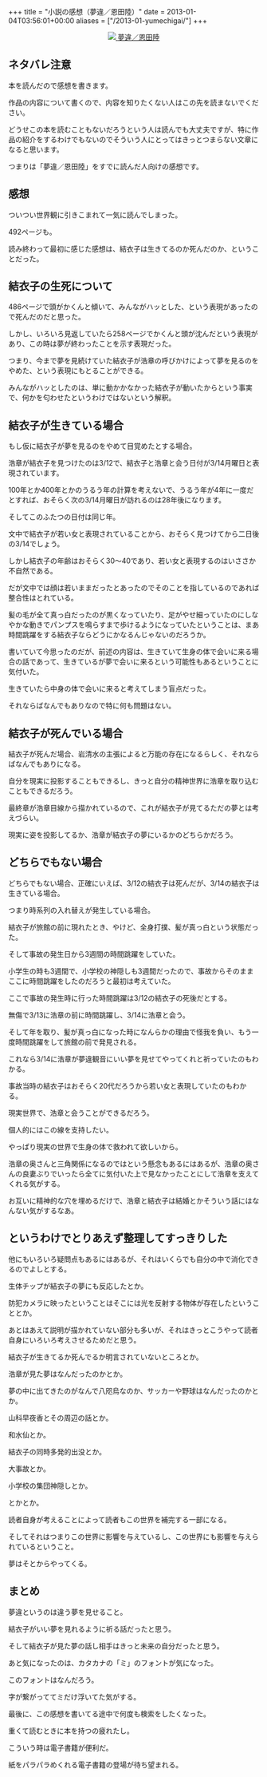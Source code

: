+++
title = "小説の感想（夢違／恩田陸）"
date = 2013-01-04T03:56:01+00:00
aliases = ["/2013-01-yumechigai/"]
+++

<div style="text-align: center;">
  <a href="http://www.amazon.co.jp/gp/product/4041100607/ref=as_li_ss_il?ie=UTF8&#038;camp=247&#038;creative=7399&#038;creativeASIN=4041100607&#038;linkCode=as2&#038;tag=5000164-22"><img border="0" src="http://ws-fe.amazon-adsystem.com/widgets/q?_encoding=UTF8&#038;ASIN=4041100607&#038;Format=_SL160_&#038;ID=AsinImage&#038;MarketPlace=JP&#038;ServiceVersion=20070822&#038;WS=1&#038;tag=5000164-22" />
<span>夢違／恩田陸</span></a><img src="http://ir-jp.amazon-adsystem.com/e/ir?t=5000164-22&#038;l=as2&#038;o=9&#038;a=4041100607" width="1" height="1" border="0" alt="" style="border:none !important; margin:0px !important;" />
</div>

## ネタバレ注意

本を読んだので感想を書きます。

作品の内容について書くので、内容を知りたくない人はこの先を読まないでください。

どうせこの本を読むこともないだろうという人は読んでも大丈夫ですが、特に作品の紹介をするわけでもないのでそういう人にとってはきっとつまらない文章になると思います。

つまりは「夢違／恩田陸」をすでに読んだ人向けの感想です。

## 感想

ついつい世界観に引きこまれて一気に読んでしまった。

492ページも。

読み終わって最初に感じた感想は、結衣子は生きてるのか死んだのか、ということだった。

## 結衣子の生死について

486ページで頭がかくんと傾いて、みんながハッとした、という表現があったので死んだのだと思った。

しかし、いろいろ見返していたら258ページでかくんと頭が沈んだという表現があり、この時は夢が終わったことを示す表現だった。

つまり、今まで夢を見続けていた結衣子が浩章の呼びかけによって夢を見るのをやめた、という表現にもとることができる。

みんながハッとしたのは、単に動かかなかった結衣子が動いたからという事実で、何かを匂わせたというわけではないという解釈。

## 結衣子が生きている場合

もし仮に結衣子が夢を見るのをやめて目覚めたとする場合。

浩章が結衣子を見つけたのは3/12で、結衣子と浩章と会う日付が3/14月曜日と表現されています。

100年とか400年とかのうるう年の計算を考えないで、うるう年が4年に一度だとすれば、おそらく次の3/14月曜日が訪れるのは28年後になります。

そしてこのふたつの日付は同じ年。

文中で結衣子が若い女と表現されていることから、おそらく見つけてから二日後の3/14でしょう。

しかし結衣子の年齢はおそらく30～40であり、若い女と表現するのはいささか不自然である。

だが文中では顔は若いままだったとあったのでそのことを指しているのであれば整合性はとれている。

髪の毛が全て真っ白だったのが黒くなっていたり、足がやせ細っていたのにしなやかな動きでパンプスを鳴らすまで歩けるようになっていたということは、まあ時間跳躍をする結衣子ならどうにかなるんじゃないのだろうか。

書いていて今思ったのだが、前述の内容は、生きていて生身の体で会いに来る場合の話であって、生きているが夢で会いに来るという可能性もあるということに気付いた。

生きていたら中身の体で会いに来ると考えてしまう盲点だった。

それならばなんでもありなので特に何も問題はない。

## 結衣子が死んでいる場合

結衣子が死んだ場合、岩清水の主張によると万能の存在になるらしく、それならばなんでもありになる。

自分を現実に投影することもできるし、きっと自分の精神世界に浩章を取り込むこともできるだろう。

最終章が浩章目線から描かれているので、これが結衣子が見てるただの夢とは考えづらい。

現実に姿を投影してるか、浩章が結衣子の夢にいるかのどちらかだろう。

## どちらでもない場合

どちらでもない場合、正確にいえば、3/12の結衣子は死んだが、3/14の結衣子は生きている場合。

つまり時系列の入れ替えが発生している場合。

結衣子が旅館の前に現れたとき、やけど、全身打撲、髪が真っ白という状態だった。

そして事故の発生日から3週間の時間跳躍をしていた。

小学生の時も3週間で、小学校の神隠しも3週間だったので、事故からそのままここに時間跳躍をしたのだろうと最初は考えていた。

ここで事故の発生時に行った時間跳躍は3/12の結衣子の死後だとする。

無傷で3/13に浩章の前に時間跳躍し、3/14に浩章と会う。

そして年を取り、髪が真っ白になった時になんらかの理由で怪我を負い、もう一度時間跳躍をして旅館の前で発見される。

これなら3/14に浩章が夢違観音にいい夢を見せてやってくれと祈っていたのもわかる。

事故当時の結衣子はおそらく20代だろうから若い女と表現していたのもわかる。

現実世界で、浩章と会うことができるだろう。

個人的にはこの線を支持したい。

やっぱり現実の世界で生身の体で救われて欲しいから。

浩章の奥さんと三角関係になるのではという懸念もあるにはあるが、浩章の奥さんの良妻ぶりでいったら全てに気付いた上で見なかったことにして浩章を支えてくれる気がする。

お互いに精神的な穴を埋めるだけで、浩章と結衣子は結婚とかそういう話にはなんない気がするなあ。

## というわけでとりあえず整理してすっきりした

他にもいろいろ疑問点もあるにはあるが、それはいくらでも自分の中で消化できるのでよしとする。

生体チップが結衣子の夢にも反応したとか。

防犯カメラに映ったということはそこには光を反射する物体が存在したということとか。

あとはあえて説明が描かれていない部分も多いが、それはきっとこうやって読者自身にいろいろ考えさせるためだと思う。

結衣子が生きてるか死んでるか明言されていないところとか。

浩章が見た夢はなんだったのかとか。

夢の中に出てきたのがなんで八咫烏なのか、サッカーや野球はなんだったのかとか。

山科早夜香とその周辺の話とか。

和水仙とか。

結衣子の同時多発的出没とか。

大事故とか。

小学校の集団神隠しとか。

とかとか。

読者自身が考えることによって読者もこの世界を補完する一部になる。

そしてそれはつまりこの世界に影響を与えているし、この世界にも影響を与えられているということ。

夢はそとからやってくる。

## まとめ

夢違というのは違う夢を見せること。

結衣子がいい夢を見れるように祈る話だったと思う。

そして結衣子が見た夢の話し相手はきっと未来の自分だったと思う。

あと気になったのは、カタカナの「ミ」のフォントが気になった。

このフォントはなんだろう。

字が繋がっててミだけ浮いてた気がする。

最後に、この感想を書いてる途中で何度も検索をしたくなった。

重くて読むときに本を持つの疲れたし。

こういう時は電子書籍が便利だ。

紙をパラパラめくれる電子書籍の登場が待ち望まれる。
